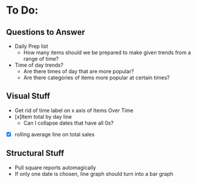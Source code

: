 # To Do:

## Questions to Answer
- Daily Prep list
    - How many items should we be prepared to make given trends from a range of time?
- Time of day trends?
    - Are there times of day that are more popular?
    - Are there categories of items more popular at certain times?

## Visual Stuff
- Get rid of time label on x axis of Items Over Time
- [x]Item total by day line
    - Can I collapse dates that have all 0s?
- [x] rolling average line on total sales

## Structural Stuff
- Pull square reports automagically
- If only one date is chosen, line graph should turn into a bar graph